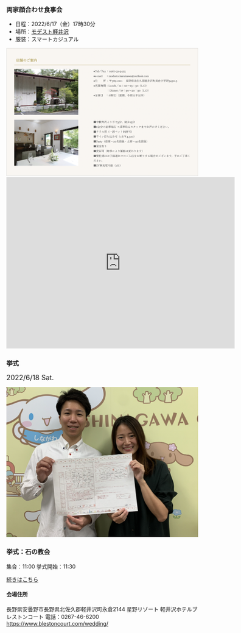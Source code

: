 ### 両家顔合わせ食事会

* 日程：2022/6/17（金）17時30分
* 場所：[モデスト軽井沢](http://www.modesto.jp/)
* 服装：スマートカジュアル

<img src="modest.png">

<iframe src="https://www.google.com/maps/embed?pb=!1m14!1m8!1m3!1d12854.34125223825!2d138.590089!3d36.346599!3m2!1i1024!2i768!4f13.1!3m3!1m2!1s0x0%3A0xfd856839cfa9f537!2sMODESTO!5e0!3m2!1sja!2sus!4v1650806124665!5m2!1sja!2sus" width="600" height="450" style="border:0;" allowfullscreen="" loading="lazy" referrerpolicy="no-referrer-when-downgrade"></iframe>

### 挙式

<span style="font-size:18px">2022/6/18 Sat.
</span>

<img src="sanmisa.png">

### 挙式：石の教会

集合：11:00
挙式開始：11:30 

[続きはこちら](information.md)

#### 会場住所

長野県安曇野市長野県北佐久郡軽井沢町永倉2144 星野リゾート 軽井沢ホテルブレストンコート
電話：0267-46-6200
https://www.blestoncourt.com/wedding/